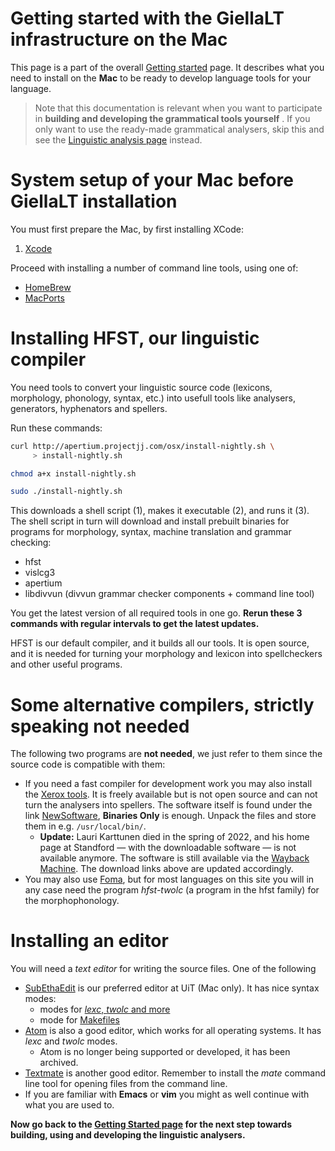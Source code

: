 # Getting started with the GiellaLT infrastructure on the Mac

This page is a part of the overall [Getting started](GettingStarted.html) page.
It describes what you need to install on the **Mac** to be ready to develop
language tools for your language.

> Note that this documentation is relevant when you want to participate in **building and developing the grammatical tools yourself** . If you only want to use the ready-made grammatical analysers, skip this and see the [Linguistic analysis page](ling/LinguisticAnalysis.html) instead.

# System setup of your Mac before GiellaLT installation

You must first prepare the Mac, by first installing XCode: 

1. [Xcode](InstallingXCode.html)

Proceed with installing a number of command line tools, using one of:

- [HomeBrew](GettingStartedUsingHomebrew.md)
- [MacPorts](GettingStartedUsingMacPorts.md)

# Installing HFST, our linguistic compiler

You need tools to convert your linguistic source code (lexicons, morphology, phonology, syntax, etc.) into usefull tools like analysers, generators, hyphenators and spellers. 

Run these commands:

```sh
curl http://apertium.projectjj.com/osx/install-nightly.sh \
     > install-nightly.sh

chmod a+x install-nightly.sh

sudo ./install-nightly.sh
```

This downloads a shell script (1), makes it executable (2), and runs it (3). The shell script in turn will download and install prebuilt binaries for programs for morphology, syntax, machine translation and grammar checking:

- hfst
- vislcg3
- apertium
- libdivvun (divvun grammar checker components + command line tool)

You get the latest version of all required tools in one go.
**Rerun these 3 commands with regular intervals to get the latest updates.**

HFST is our default compiler, and it builds all our tools. It is open source, and it is needed for turning your morphology and lexicon into spellcheckers and other useful programs.

# Some alternative compilers, strictly speaking not needed
 
The following two programs are **not needed**, we just refer to them since the source code is compatible with them:

- If you need a fast compiler for development work you may also install the [Xerox tools](https://web.archive.org/web/20220303052838/https://web.stanford.edu/~laurik/fsmbook/home.html).
   It is freely available but is not open source and can not turn the analysers into spellers. The software itself is found under the link
   [NewSoftware](https://web.archive.org/web/20220303052838/https://web.stanford.edu/~laurik/.book2software/),
   **Binaries Only** is enough. Unpack the files and store them in e.g.
   `/usr/local/bin/`.
   - **Update:** Lauri Karttunen died in the spring of 2022, and his home page at Standford — with the downloadable software — is not available anymore. The software is still available via the [Wayback Machine](https://web.archive.org). The download links above are updated accordingly.
- You may also use [Foma](https://fomafst.github.io/), but for most languages on this site you will in any case need the program *hfst-twolc* (a program in the hfst family) for the morphophonology.

# Installing an editor

You will need a *text editor* for writing the source files. One of the following
 
- [SubEthaEdit](https://apps.apple.com/us/app/subethaedit/id728530824) is our preferred editor at UiT (Mac only). It has nice syntax modes:
    - modes for [*lexc*, *twolc* and more](https://github.com/divvun/see-modes)
    - mode for [Makefiles](https://github.com/subethaedit/SubEthaEdit-Modes/tree/master/Modes)
- [Atom](http://atom.io) is also a good editor, which works for all operating systems. It has *lexc* and *twolc* modes.
    - Atom is no longer being supported or developed, it has been archived.
- [Textmate](https://macromates.com/) is another good editor. Remember to install the *mate* command line tool for opening files from the command line.
- If you are familiar with **Emacs** or **vim** you might as well continue with what you are used to.

**Now go back to the [Getting Started page](GettingStarted.md) for the next step towards building, using and developing the linguistic analysers.**
